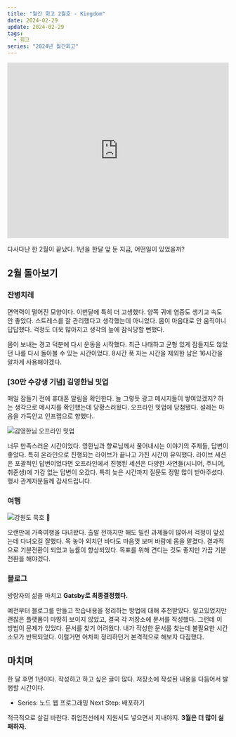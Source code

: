 ```yaml
---
title: "월간 회고 2월호 - Kingdom"
date: 2024-02-29
update: 2024-02-29
tags:
  - 회고
series: "2024년 월간회고"
---
```


<iframe width="100%" height="400" src="https://www.youtube.com/embed/QM8UMOERycA?si=inBabkaqWiS-qaEC" title="YouTube video player" frameborder="0" allow="accelerometer; autoplay; clipboard-write; encrypted-media; gyroscope; picture-in-picture; web-share" referrerpolicy="strict-origin-when-cross-origin" allowfullscreen></iframe>

다사다난 한 2월이 끝났다. 1년을 한달 앞 둔 지금, 어떤일이 있었을까?

## 2월 돌아보기

### 잔병치레

면역력이 떨어진 모양이다. 이번달에 특히 더 고생했다. 양쪽 귀에 염증도 생기고 속도 안 좋았다. 스트레스를 잘 관리했다고 생각했는데 아니었다.
몸이 마음대로 안 움직이니 답답했다. 걱정도 더욱 많아지고 생각의 늪에 잠식당할 뻔했다.

몸이 보내는 경고 덕분에 다시 운동을 시작했다. 최근 나태하고 균형 있게 잠들지도 않았던 나를 다시 돌아볼 수 있는 시간이었다.
8시간 푹 자는 시간을 제외한 남은 16시간을 알차게 사용해야겠다.

### [30만 수강생 기념] 김영한님 밋업

매일 잠들기 전에 휴대폰 알림을 확인한다. 늘 그렇듯 광고 메시지들이 쌓여있겠지? 하는 생각으로 메시지를 확인했는데 당황스러웠다. 오프라인 밋업에 당첨됐다.
설레는 마음을 가득안고 인프랩으로 향했다.

![김영한님 오프라인 밋업](inflearn-meet-up.png)

너무 만족스러운 시간이었다. 영한님과 향로님께서 풀어내시는 이야기의 주제들, 답변이 좋았다. 특히 온라인으로 진행되는 라이브가 끝나고 가진 시간이 유익했다.
라이브 세션은 포괄적인 답변이었다면 오프라인에서 진행된 세션은 다양한 사연들(시니어, 주니어, 취준생)에 가감 없는 답변이 오갔다.
특히 늦은 시간까지 질문도 정말 많이 받아주셨다. 행사 관계자분들께 감사드립니다.

### 여행

![강원도 묵호 🌅](sunset.png)

오랜만에 가족여행을 다녀왔다. 출발 전까지만 해도 밀린 과제들이 많아서 걱정이 앞섰는데 다녀오길 잘했다. 목 놓아 외치던 바다도 마음껏 보며 바람에 몸을 맡겼다.
결과적으로 기분전환이 되었고 능률이 향상되었다. 목표를 위해 견디는 것도 좋지만 가끔 기분전환을 해야겠다.

### 블로그

방랑자의 삶을 마치고 **Gatsby로 최종결정했다.**

예전부터 블로그를 만들고 학습내용을 정리하는 방법에 대해 추천받았다. 알고있었지만 괜찮은 플랫폼이 마땅히 보이지 않았고, 결국 각 저장소에 문서를 작성했다.
그런데 이 방법이 문제가 있었다. 문서를 찾기 어려웠다. 내가 작성한 문서를 찾는데 불필요한 시간 소모가 반복되었다. 이럴거면 어차피 정리하던거 본격적으로 해보자 다짐했다.

## 마치며

한 달 후면 1년이다. 작성하고 하고 싶은 글이 많다. 저장소에 작성된 내용을 다듬어서 발행할 시간이다.

* Series: 노드 웹 프로그래밍 Next Step: 배포하기

적극적으로 살길 바란다. 취업전선에서 지원서도 넣으면서 지내야지. **3월은 더 많이 실패하자.**
